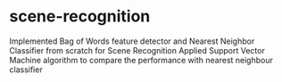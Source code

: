 # scene-recognition
Implemented Bag of Words feature detector and Nearest Neighbor Classifier from scratch for Scene Recognition
Applied Support Vector Machine algorithm to compare the performance with nearest neighbour classifier
